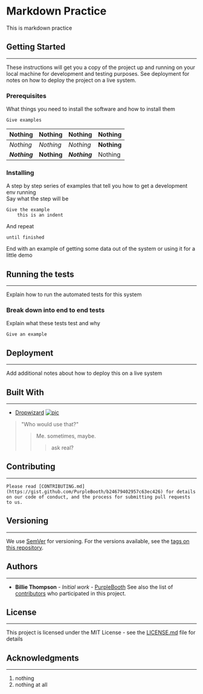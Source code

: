 # Markdown Practice
This is markdown practice


## Getting Started
---
These instructions will get you a copy of the project up and running on your local machine for development and testing purposes. See deployment for notes on how to deploy the project on a live system.
### Prerequisites
What things you need to install the software and how to install them  

    Give examples
    
Nothing | Nothing | Nothing | Nothing
-|-|-|-
*Nothing* | *Nothing* | *Nothing* | **Nothing**
***Nothing*** | **Nothing** | ***Nothing*** | Nothing



### Installing
A step by step series of examples that tell you how to get a development env running  
Say what the step will be

    Give the example
        this is an indent
    

And repeat

    until finished

End with an example of getting some data out of the system or using it for a little demo


## Running the tests
---

Explain how to run the automated tests for this system

### Break down into end to end tests
Explain what these tests test and why

    Give an example

## Deployment
---
Add additional notes about how to deploy this on a live system

## Built With
---
+  [Dropwizard](http://www.dropwizard.io/1.0.2/docs/) 
[![pic](https://startbootstrap.com/assets/img/sb-logo.svg)](https://getbootstrap.com/)
> "Who would use that?"
>> Me. sometimes, maybe.
>>> ask real?


## Contributing
---
    Please read [CONTRIBUTING.md](https://gist.github.com/PurpleBooth/b24679402957c63ec426) for details on our code of conduct, and the process for submitting pull requests to us.

## Versioning
---
We use [SemVer](http://semver.org/) for versioning. For the versions available, see the [tags on this repository](https://github.com/your/project/tags).

## Authors
---
+ **Billie Thompson** - *Initial work* - [PurpleBooth](https://github.com/PurpleBooth)
See also the list of [contributors](https://github.com/your/project/contributors) who participated in this project.

## License
---
This project is licensed under the MIT License - see the [LICENSE.md](https://medium.com/media/LICENSE.md) file for details

## Acknowledgments
---
1. nothing
2. nothing at all

